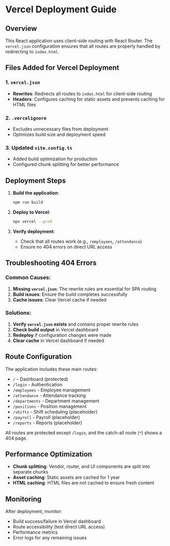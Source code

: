 # Vercel Deployment Guide

## Overview
This React application uses client-side routing with React Router. The `vercel.json` configuration ensures that all routes are properly handled by redirecting to `index.html`.

## Files Added for Vercel Deployment

### 1. `vercel.json`
- **Rewrites**: Redirects all routes to `index.html` for client-side routing
- **Headers**: Configures caching for static assets and prevents caching for HTML files

### 2. `.vercelignore`
- Excludes unnecessary files from deployment
- Optimizes build size and deployment speed

### 3. Updated `vite.config.ts`
- Added build optimization for production
- Configured chunk splitting for better performance

## Deployment Steps

1. **Build the application**:
   ```bash
   npm run build
   ```

2. **Deploy to Vercel**:
   ```bash
   npx vercel --prod
   ```

3. **Verify deployment**:
   - Check that all routes work (e.g., `/employees`, `/attendance`)
   - Ensure no 404 errors on direct URL access

## Troubleshooting 404 Errors

### Common Causes:
1. **Missing `vercel.json`**: The rewrite rules are essential for SPA routing
2. **Build issues**: Ensure the build completes successfully
3. **Cache issues**: Clear Vercel cache if needed

### Solutions:
1. **Verify `vercel.json` exists** and contains proper rewrite rules
2. **Check build output** in Vercel dashboard
3. **Redeploy** if configuration changes were made
4. **Clear cache** in Vercel dashboard if needed

## Route Configuration

The application includes these main routes:
- `/` - Dashboard (protected)
- `/login` - Authentication
- `/employees` - Employee management
- `/attendance` - Attendance tracking
- `/departments` - Department management
- `/positions` - Position management
- `/shifts` - Shift scheduling (placeholder)
- `/payroll` - Payroll (placeholder)
- `/reports` - Reports (placeholder)

All routes are protected except `/login`, and the catch-all route (`*`) shows a 404 page.

## Performance Optimization

- **Chunk splitting**: Vendor, router, and UI components are split into separate chunks
- **Asset caching**: Static assets are cached for 1 year
- **HTML caching**: HTML files are not cached to ensure fresh content

## Monitoring

After deployment, monitor:
- Build success/failure in Vercel dashboard
- Route accessibility (test direct URL access)
- Performance metrics
- Error logs for any remaining issues
